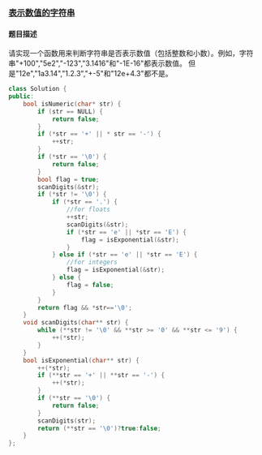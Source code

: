 ### 	[表示数值的字符串](https://www.nowcoder.com/practice/6f8c901d091949a5837e24bb82a731f2?tpId=13&tqId=11206&tPage=3&rp=3&ru=/ta/coding-interviews&qru=/ta/coding-interviews/question-ranking)
#### 题目描述
请实现一个函数用来判断字符串是否表示数值（包括整数和小数）。例如，字符串"+100","5e2","-123","3.1416"和"-1E-16"都表示数值。 但是"12e","1a3.14","1.2.3","+-5"和"12e+4.3"都不是。
```c++
class Solution {
public:
    bool isNumeric(char* str) {
        if (str == NULL) {
            return false;
        }
        if (*str == '+' || * str == '-') {
            ++str;
        }
        if (*str == '\0') {
            return false;
        }
        bool flag = true;
        scanDigits(&str);
        if (*str != '\0') {
            if (*str == '.') {
                //for floats
                ++str;
                scanDigits(&str);
                if (*str == 'e' || *str == 'E') {
                    flag = isExponential(&str);
                }
            } else if (*str == 'e' || *str == 'E') {
                //for integers
                flag = isExponential(&str);
            } else {
                flag = false;
            }
        }
        return flag && *str=='\0';
    }
    void scanDigits(char** str) {
        while (**str != '\0' && **str >= '0' && **str <= '9') {
            ++(*str);
        }
    }
    bool isExponential(char** str) {
        ++(*str);
        if (**str == '+' || **str == '-') {
            ++(*str);
        }
        if (**str == '\0') {
            return false;
        }
        scanDigits(str);
        return (**str == '\0')?true:false;
    }
};
```